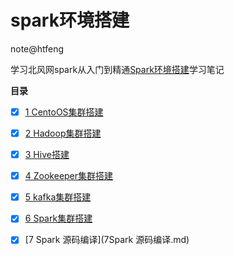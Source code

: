 # spark环境搭建

note@htfeng

学习北风网spark从入门到精通[Spark环境搭建](README.md)学习笔记

**目录**

- [x] [1 CentoOS集群搭建](1CentoOS集群搭建.md)
- [x] [2 Hadoop集群搭建](2Hadoop集群搭建.md)
- [x] [3 Hive搭建](3Hive搭建.md)
- [x] [4 Zookeeper集群搭建](4Zookeeper集群搭建.md)
- [x] [5 kafka集群搭建](5kafka集群搭建.md)
- [x] [6 Spark集群搭建](6Spark集群搭建.md)
- [x] [7 Spark 源码编译](7Spark 源码编译.md)

